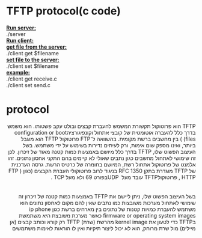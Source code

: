 # TFTP protocol(c code)
<b><u>Run server:</u></b>
<br>
./server
</br>
<b><u>Run client:</u></b>
<br>
<b><u>get file from the server:</u></b>
<br>
./client get $filename
</br>
<b><u>set file to the server:</u></b>
<br>
./client set $filename
</br>
<b><u>example:</u></b>
</br>
./client get receive.c
</br>
./client set send.c
</br>
</div>

# protocol
<div dir="rtl">
TFTP הוא פרוטוקול תקשורת המשמש להעברת קבצים ובולט עקב פשטותו.
הוא משמש בדרך כלל להעברה אוטומטית של קובצי אתחול וקונפיגורציהconfiguration or boot files) )
 בין מחשבים ברשת מקומית.
בהשוואה ל־FTP  פרוטוקול TFTP הוא מוגבל ביותר, ואינו מספק שום אימות, ורק לעיתים נדירות בשימוש
על ידי משתמש.
בשל העיצוב הפשוט שלו, TFTP בדרך כלל מיושם באמצעות כמות קטנה מאוד של זיכרון.
לכן זה שימושי לאתחול מחשבים כגון נתבים שאולי לא קיימים בהם התקני אחסון נתונים.
זהו אלמנט של פרוטוקול אתחול רשת, המיושם בחומרה של כרטיס הרשת.
גרסה העדכנית של TFTP מוגדרת בתקן RFC 1350 בניגוד לרוב פרוטוקולי העברת הקבצים
(כגון ( FTP , HTTP פרוטוקולTFTP  עובד מעל  UDPבפורט 69 ולא מעל TCP .
</div>
</br>
</br>
<div dir="rtl">
בשל העיצוב הפשוט שלו, ניתן ליישם את TFTP באמצעות כמות קטנה של זיכרון
זה שימושי לאתחול מערכות משובצות כמו נתבים שאין להם מקום לאחסון נתונים
הוא משתמש להעברת כמויות קטנות של נתונים בין מארחים ברשת כגון 
     ip phone firmware or operating system images
כאשר מערכת משובצת  היא משתמשת בTFTP כדי לטעון את kernel image מהרשת (שרת)
TFTP רק קורא וכותב קבצים (אן מיילים) מול שרת מרוחק, הוא לא יכול ליצור תיקיות ואין לו הוראות לאימות משתמשים
</div>
